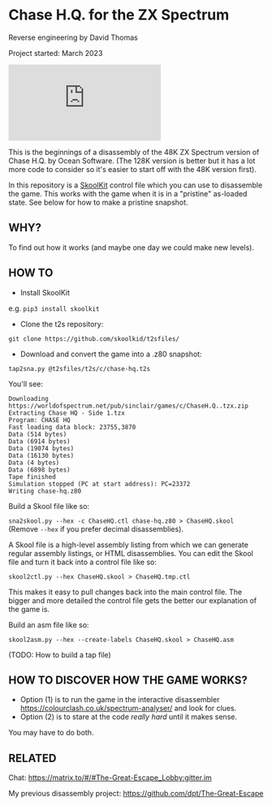 # Chase H.Q. for the ZX Spectrum

Reverse engineering by David Thomas

Project started: March 2023

![Screenshot](https://spectrumcomputing.co.uk/SCRtoImage.php?SCR=/conv_scr/c/ChaseH.Q..scr&border=0)

This is the beginnings of a disassembly of the 48K ZX Spectrum version of Chase H.Q. by Ocean Software. (The 128K version is better but it has a lot more code to consider so it's easier to start off with the 48K version first).

In this repository is a [SkoolKit](https://skoolkit.ca/) control file which you can use to disassemble the game. This works with the game when it is in a "pristine" as-loaded state. See below for how to make a pristine snapshot.

## WHY?

To find out how it works (and maybe one day we could make new levels).

## HOW TO

- Install SkoolKit

e.g. `pip3 install skoolkit`

- Clone the t2s repository:

`git clone https://github.com/skoolkid/t2sfiles/`

- Download and convert the game into a .z80 snapshot:

`tap2sna.py @t2sfiles/t2s/c/chase-hq.t2s`

You'll see:

```
Downloading https://worldofspectrum.net/pub/sinclair/games/c/ChaseH.Q..tzx.zip
Extracting Chase HQ - Side 1.tzx
Program: CHASE HQ
Fast loading data block: 23755,3870
Data (514 bytes)
Data (6914 bytes)
Data (19074 bytes)
Data (16130 bytes)
Data (4 bytes)
Data (6898 bytes)
Tape finished
Simulation stopped (PC at start address): PC=23372
Writing chase-hq.z80
```

Build a Skool file like so:

`sna2skool.py --hex -c ChaseHQ.ctl chase-hq.z80 > ChaseHQ.skool` (Remove `--hex` if you prefer decimal disassemblies).

A Skool file is a high-level assembly listing from which we can generate regular assembly listings, or HTML disassemblies. You can edit the Skool file and turn it back into a control file like so:

`skool2ctl.py --hex ChaseHQ.skool > ChaseHQ.tmp.ctl`

This makes it easy to pull changes back into the main control file. The bigger and more detailed the control file gets the better our explanation of the game is.

Build an asm file like so:

`skool2asm.py --hex --create-labels ChaseHQ.skool > ChaseHQ.asm`

(TODO: How to build a tap file)

## HOW TO DISCOVER HOW THE GAME WORKS?

- Option (1) is to run the game in the interactive disassembler https://colourclash.co.uk/spectrum-analyser/ and look for clues.
- Option (2) is to stare at the code _really hard_ until it makes sense.

You may have to do both.

## RELATED

Chat: https://matrix.to/#/#The-Great-Escape_Lobby:gitter.im

My previous disassembly project: https://github.com/dpt/The-Great-Escape
